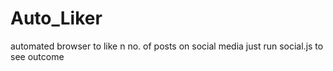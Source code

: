 # Auto_Liker
automated browser to like n no. of posts on social media
just run social.js to see outcome
